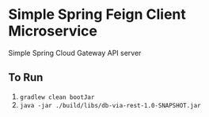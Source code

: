 # Simple Spring Feign Client Microservice

Simple Spring Cloud Gateway API server

## To Run

1. `gradlew clean bootJar`
2. `java -jar ./build/libs/db-via-rest-1.0-SNAPSHOT.jar`